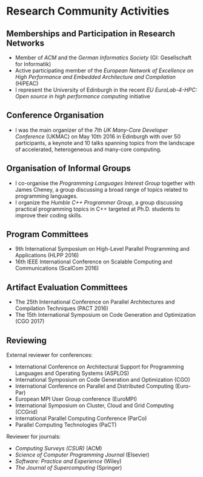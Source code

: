 # Research Community Activities

## Memberships and Participation in Research Networks
* Member of *ACM* and the *German Informatics Society* (GI: Gesellschaft for Informatik)
* Active participating member of the *European Network of Excellence on High Performance and Embedded Architecture and Compilation* (HiPEAC)  
* I represent the University of Edinburgh in the recent *EU EuroLab-4-HPC: Open source in high performance computing* initiative

## Conference Organisation
* I was the main organizer of the *7th UK Many-Core Developer Conference* (UKMAC) on May 10th 2016 in Edinburgh with over 50 participants, a keynote and 10 talks spanning topics from the landscape of accelerated, heterogeneous and many-core computing.

## Organisation of Informal Groups
* I co-organise the *Programming Languages Interest Group* together with James Cheney, a group discussing a broad range of topics related to programming languages.
* I organize the *Humble C++ Programmer Group*, a group discussing practical programming topics in C++ targeted at Ph.D. students to improve their coding skills.

## Program Committees
* 9th International Symposium on High-Level Parallel Programming and Applications (HLPP 2016)
* 16th IEEE International Conference on Scalable Computing and Communications (ScalCom 2016)

## Artifact Evaluation Committees
* The 25th International Conference on Parallel Architectures and Compilation Techniques (PACT 2016)
* The 15th International Symposium on Code Generation and Optimization (CGO 2017)

## Reviewing
External reviewer for conferences:
* International Conference on Architectural Support for Programming Languages and Operating Systems (ASPLOS)
* International Symposium on Code Generation and Optimization (CGO)
* International Conference on Parallel and Distributed Computing (Euro-Par)
* European MPI User Group conference (EuroMPI)
* International Symposium on Cluster, Cloud and Grid Computing (CCGrid)
* International Parallel Computing Conference (ParCo)
* Parallel Computing Technologies (PaCT)

Reviewer for journals:
* *Computing Surveys (CSUR)* (ACM)
* *Science of Computer Programming Journal* (Elsevier)
* *Software: Practice and Experience* (Wiley)
* *The Journal of Supercomputing* (Springer)